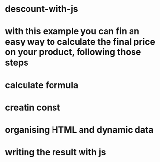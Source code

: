 # descount-with-js

# with this example you can fin an easy way to calculate the final price on your product, following those steps 

# calculate formula 
# creatin const 
# organising HTML and dynamic data 
# writing the result with js 